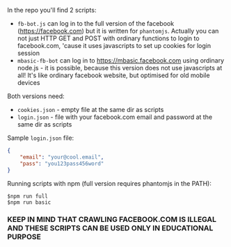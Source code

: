 In the repo you'll find 2 scripts:
- `fb-bot.js` can log in to the full version of the facebook (https://facebook.com)
but it is written for `phantomjs`. Actually you can not just HTTP GET and POST with
ordinary functions to login to facebook.com, 'cause it uses javascripts to set up cookies
for login session
- `mbasic-fb-bot` can log in to https://mbasic.facebook.com using ordinary
node.js - it is possible, because this version does not use javascripts at all!
It's like ordinary facebook website, but optimised for old mobile devices

Both versions need:
- `cookies.json` - empty file at the same dir as scripts
- `login.json` - file with your facebook.com email
and password at the same dir as scripts


Sample `login.json` file:
```json
{
    "email": "your@cool.email",
    "pass": "you123pass456word"
}
```

Running scripts with npm (full version requires phantomjs in the PATH):
```
$npm run full
$npm run basic
```


### KEEP IN MIND THAT CRAWLING FACEBOOK.COM IS ILLEGAL AND THESE SCRIPTS CAN BE USED ONLY IN EDUCATIONAL PURPOSE

